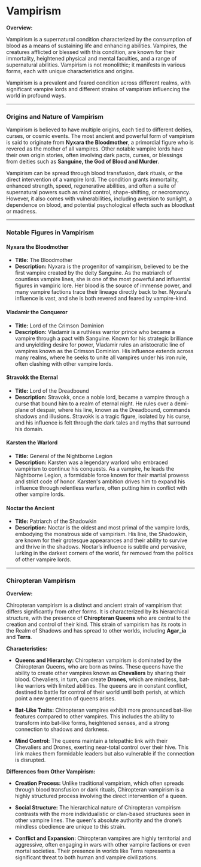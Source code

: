 # Vampirism

**Overview:**

Vampirism is a supernatural condition characterized by the consumption of blood as a means of sustaining life and enhancing abilities. Vampires, the creatures afflicted or blessed with this condition, are known for their immortality, heightened physical and mental faculties, and a range of supernatural abilities. Vampirism is not monolithic; it manifests in various forms, each with unique characteristics and origins.

Vampirism is a prevalent and feared condition across different realms, with significant vampire lords and different strains of vampirism influencing the world in profound ways.

---

### Origins and Nature of Vampirism

Vampirism is believed to have multiple origins, each tied to different deities, curses, or cosmic events. The most ancient and powerful form of vampirism is said to originate from **Nyxara the Bloodmother**, a primordial figure who is revered as the mother of all vampires. Other notable vampire lords have their own origin stories, often involving dark pacts, curses, or blessings from deities such as **Sanguine, the God of Blood and Murder**.

Vampirism can be spread through blood transfusion, dark rituals, or the direct intervention of a vampire lord. The condition grants immortality, enhanced strength, speed, regenerative abilities, and often a suite of supernatural powers such as mind control, shape-shifting, or necromancy. However, it also comes with vulnerabilities, including aversion to sunlight, a dependence on blood, and potential psychological effects such as bloodlust or madness.

---

### Notable Figures in Vampirism

#### Nyxara the Bloodmother

- **Title:** The Bloodmother
- **Description:** Nyxara is the progenitor of vampirism, believed to be the first vampire created by the deity Sanguine. As the matriarch of countless vampire lines, she is one of the most powerful and influential figures in vampiric lore. Her blood is the source of immense power, and many vampire factions trace their lineage directly back to her. Nyxara's influence is vast, and she is both revered and feared by vampire-kind.

#### Vladamir the Conqueror

- **Title:** Lord of the Crimson Dominion
- **Description:** Vladamir is a ruthless warrior prince who became a vampire through a pact with Sanguine. Known for his strategic brilliance and unyielding desire for power, Vladamir rules an aristocratic line of vampires known as the Crimson Dominion. His influence extends across many realms, where he seeks to unite all vampires under his iron rule, often clashing with other vampire lords.

#### Stravokk the Eternal

- **Title:** Lord of the Dreadbound
- **Description:** Stravokk, once a noble lord, became a vampire through a curse that bound him to a realm of eternal night. He rules over a demi-plane of despair, where his line, known as the Dreadbound, commands shadows and illusions. Stravokk is a tragic figure, isolated by his curse, and his influence is felt through the dark tales and myths that surround his domain.

#### Karsten the Warlord

- **Title:** General of the Nightborne Legion
- **Description:** Karsten was a legendary warlord who embraced vampirism to continue his conquests. As a vampire, he leads the Nightborne Legion, a formidable force known for their martial prowess and strict code of honor. Karsten's ambition drives him to expand his influence through relentless warfare, often putting him in conflict with other vampire lords.

#### Noctar the Ancient

- **Title:** Patriarch of the Shadowkin
- **Description:** Noctar is the oldest and most primal of the vampire lords, embodying the monstrous side of vampirism. His line, the Shadowkin, are known for their grotesque appearances and their ability to survive and thrive in the shadows. Noctar’s influence is subtle and pervasive, lurking in the darkest corners of the world, far removed from the politics of other vampire lords.

---

### Chiropteran Vampirism

**Overview:**

Chiropteran vampirism is a distinct and ancient strain of vampirism that differs significantly from other forms. It is characterized by its hierarchical structure, with the presence of **Chiropteran Queens** who are central to the creation and control of their kind. This strain of vampirism has its roots in the Realm of Shadows and has spread to other worlds, including **Agar_ia** and **Terra**.

**Characteristics:**

- **Queens and Hierarchy:** Chiropteran vampirism is dominated by the Chiropteran Queens, who are born as twins. These queens have the ability to create other vampires known as **Chevaliers** by sharing their blood. Chevaliers, in turn, can create **Drones**, which are mindless, bat-like warriors with limited abilities. The queens are in constant conflict, destined to battle for control of their world until both perish, at which point a new generation of queens arises.
    
- **Bat-Like Traits:** Chiropteran vampires exhibit more pronounced bat-like features compared to other vampires. This includes the ability to transform into bat-like forms, heightened senses, and a strong connection to shadows and darkness.
    
- **Mind Control:** The queens maintain a telepathic link with their Chevaliers and Drones, exerting near-total control over their hive. This link makes them formidable leaders but also vulnerable if the connection is disrupted.
    

**Differences from Other Vampirism:**

- **Creation Process:** Unlike traditional vampirism, which often spreads through blood transfusion or dark rituals, Chiropteran vampirism is a highly structured process involving the direct intervention of a queen.
    
- **Social Structure:** The hierarchical nature of Chiropteran vampirism contrasts with the more individualistic or clan-based structures seen in other vampire lines. The queen's absolute authority and the drone’s mindless obedience are unique to this strain.
    
- **Conflict and Expansion:** Chiropteran vampires are highly territorial and aggressive, often engaging in wars with other vampire factions or even mortal societies. Their presence in worlds like Terra represents a significant threat to both human and vampire civilizations.
    
